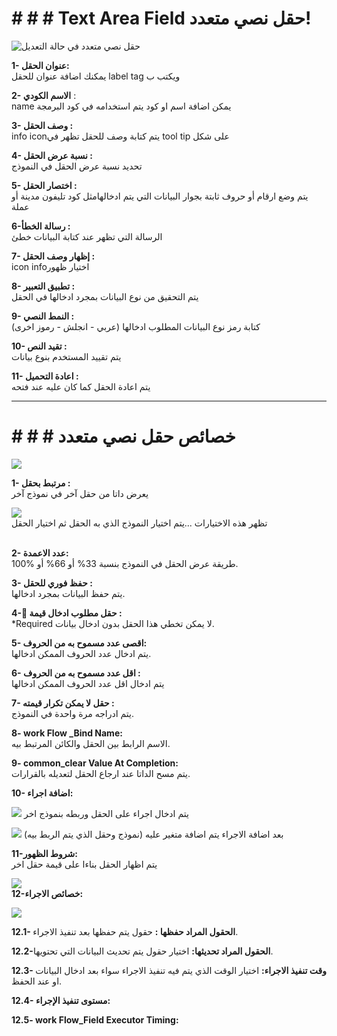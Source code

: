 # # # # Text Area Field حقل نصي متعدد!


![حقل نصي متعدد في حالة التعديل](https://raw.githubusercontent.com/nahla-hussam/Namaa/master/images/%D9%86%D8%B5%D9%8A%20%D9%85%D8%AA%D8%B9%D8%AF%D8%AF%D8%AF.png)

**1- عنوان الحقل:** <br/>
يمكنك اضافة عنوان للحقل label tag ويكتب ب

**2-  اﻻسم الكودي** :  <br/>
name يمكن اضافة اسم او كود يتم استخدامه في كود البرمجة

**3- وصف الحقل :** <br/> 
 info iconيتم كتابة وصف للحقل تظهر في tool tip على شكل 

**4- نسبة عرض الحقل :**  <br/>
 تحديد نسبة عرض الحقل في النموذج

**5- اختصار الحقل :**  <br/> 
يتم وضع ارقام أو حروف ثابتة بجوار البيانات التي يتم ادخالهامثل كود تليفون مدينة أو عملة

**6-رسالة الخطأ :** <br/>
 الرسالة التي تظهر عند كتابة البيانات خطئ

**7- إظهار وصف الحقل :**<br/> 
icon infoاختيار ظهور

**8- تطبيق التعبير :** <br/> 
يتم التحقيق من نوع البيانات بمجرد ادخالها في الحقل

**9- النمط النصي :** <br/>
(كتابة رمز نوع البيانات المطلوب ادخالها (عربي - انجلش - رموز اخرى

**10- تقيد النص :**  <br/>
يتم تقييد المستخدم بنوع بيانات

**11- اعادة التحميل :** <br/>
يتم اعادة الحقل كما كان عليه عند فتحه

***

# # # # خصائص حقل نصي متعدد
![](https://raw.githubusercontent.com/nahla-hussam/Namaa/master/images/%D8%AE%D8%B5%D8%A7%D8%A6%D8%B5%20%D8%AD%D9%82%D9%84%20%D9%86%D8%B5%D9%8A.png)


**1- مرتبط بحقل :** <br/>
يعرض داتا من حقل آخر في نموذج آخر

![](https://raw.githubusercontent.com/nahla-hussam/Namaa/master/images/%D8%AE%D8%B5%D8%A7%D8%A6%D8%B5%20%D8%AD%D9%82%D9%84%20%D9%86%D8%B5%D9%8A%201.png)
<br/>
تظهر هذه اﻻختيارات ...يتم اختيار النموذج الذي به الحقل ثم اختيار الحقل<br/><br/>

**2- عدد اﻻعمدة:**<br/>
طريقة عرض الحقل في النموذج بنسبة 33% أو 66% أو %100.

**3- حفظ فوري للحقل :**<br/>
 يتم حفظ البيانات بمجرد ادخالها.

**4- ٌحقل مطلوب ادخال قيمة :**<br/>
 *Required ﻻ يمكن تخطي هذا الحقل بدون ادخال بيانات.

**5- اقصى عدد مسموح به من الحروف:**<br/>
 يتم ادخال عدد الحروف الممكن ادخالها.

**6- اقل عدد مسموح به من الحروف :**<br/>
  يتم ادخال اقل عدد الحروف الممكن ادخالها

**7- حقل لا يمكن تكرار قيمته :**<br/>
  يتم ادراجه مرة واحدة في النموذج.

**8- work Flow _Bind Name:**<br/>
 اﻻسم الرابط بين الحقل والكائن المرتبط بيه.

**9- common_clear Value At Completion:** <br/>
يتم مسح الداتا عند ارجاع الحقل لتعديله بالقرارات.

**10- اضافة اجراء:** <br/>

![](https://raw.githubusercontent.com/nahla-hussam/Namaa/master/images/%D8%A7%D8%B6%D8%A7%D9%81%D8%A9%20%D8%A7%D8%AC%D8%B1%D8%A7%D8%A1.png)
يتم ادخال اجراء على الحقل وربطه بنموذج اخر

![](https://raw.githubusercontent.com/nahla-hussam/Namaa/master/images/%D8%A7%D8%B6%D8%A7%D9%81%D8%A9%20%D9%85%D8%AA%D8%BA%D9%8A%D8%B1%D8%A7%D8%AA.png)
بعد اضافة اﻻجراء يتم اضافة متغير عليه (نموذج وحقل الذي يتم الربط بيه)

**11-شروط الظهور:** <br/>
 يتم اظهار الحقل بناءا على قيمة حقل اخر

![](https://raw.githubusercontent.com/nahla-hussam/Namaa/master/images/%D8%B4%D8%B1%D9%88%D8%B7%20%D8%A7%D9%84%D8%B8%D9%87%D9%88%D8%B1.png)
<br/>
**12-خصائص اﻻجراء:** 

![](https://raw.githubusercontent.com/nahla-hussam/Namaa/master/images/%D8%AE%D8%B5%D8%A7%D8%A6%D8%B5%20%D8%A7%EF%BB%BB%D8%AC%D8%B1%D8%A7%D8%A1.png)


**12.1- الحقول المراد حفظها :** حقول يتم حفظها بعد تنفيذ اﻻجراء.

**12.2-الحقول المراد تحديثها:** اختيار حقول يتم تحديث البيانات التي تحتويها.

**12.3- وقت تنفيذ اﻻجراء:** اختيار الوقت الذي يتم فيه تنفيذ اﻻجراء سواء بعد ادخال البيانات او عند الحفظ.

**12.4- مستوى تنفيذ الإجراء:** 

**12.5- work Flow_Field Executor Timing:**


